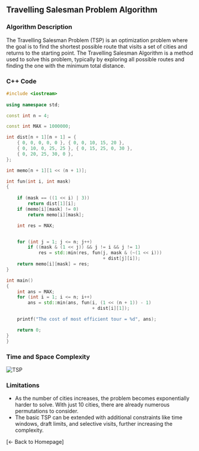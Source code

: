 ## Travelling Salesman Problem Algorithm

### Algorithm Description
The Travelling Salesman Problem (TSP) is an optimization problem where the goal is to find the shortest possible route that visits a set of cities and returns to the starting point. The Travelling Salesman Algorithm is a method used to solve this problem, typically by exploring all possible routes and finding the one with the minimum total distance.

### C++ Code

```cpp
#include <iostream>
 
using namespace std;

const int n = 4;

const int MAX = 1000000;

int dist[n + 1][n + 1] = {
	{ 0, 0, 0, 0, 0 }, { 0, 0, 10, 15, 20 },
	{ 0, 10, 0, 25, 25 }, { 0, 15, 25, 0, 30 },
	{ 0, 20, 25, 30, 0 },
};

int memo[n + 1][1 << (n + 1)];

int fun(int i, int mask)
{
	
	if (mask == ((1 << i) | 3))
		return dist[1][i];
	if (memo[i][mask] != 0)
		return memo[i][mask];

	int res = MAX; 


	for (int j = 1; j <= n; j++)
		if ((mask & (1 << j)) && j != i && j != 1)
			res = std::min(res, fun(j, mask & (~(1 << i)))
									+ dist[j][i]);
	return memo[i][mask] = res;
}

int main()
{
	int ans = MAX;
	for (int i = 1; i <= n; i++)
		ans = std::min(ans, fun(i, (1 << (n + 1)) - 1)
								+ dist[i][1]);

	printf("The cost of most efficient tour = %d", ans);

	return 0;
}
}
```

### Time and Space Complexity
![TSP](https://github.com/DEBANSHU007/FoodDelivery.github.io/assets/67229736/8eb3b6dd-a381-4fce-91dc-f3a235faada6)



### Limitations
*	As the number of cities increases, the problem becomes exponentially harder to solve. With just 10 cities, there are already numerous permutations to consider.
*	The basic TSP can be extended with additional constraints like time windows, draft limits, and selective visits, further increasing the complexity.

[← Back to Homepage]
